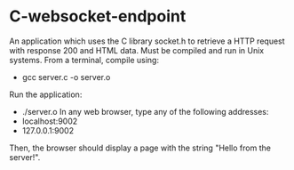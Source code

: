 # C-websocket-endpoint
An application which uses the C library socket.h to retrieve a HTTP request with response 200 and HTML data. Must be compiled and run in Unix systems.
From a terminal, compile using:
 - gcc server.c -o server.o

Run the application:
 - ./server.o
In any web browser, type any of the following addresses:
 - localhost:9002
 - 127.0.0.1:9002

Then, the browser should display a page with the string "Hello from the server!".
